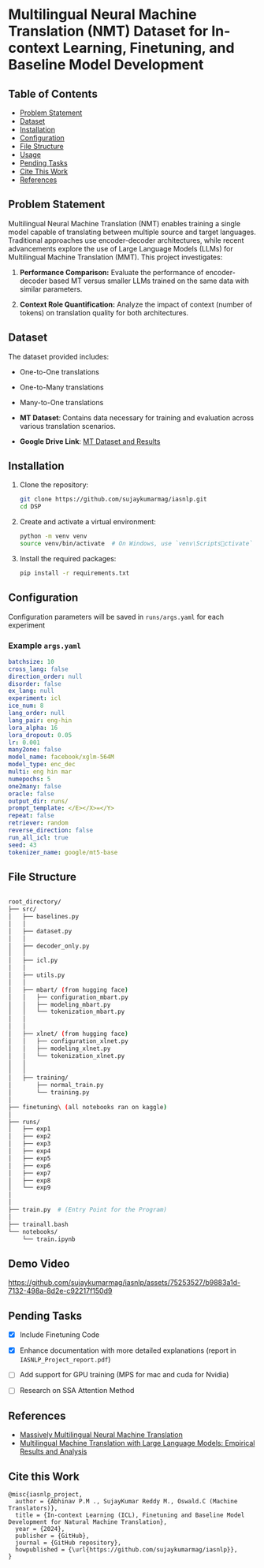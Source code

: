 # Multilingual Neural Machine Translation (NMT) Dataset for In-context Learning, Finetuning, and Baseline Model Development



## Table of Contents

- [Problem Statement](#problem-statement)
- [Dataset](#dataset)
- [Installation](#installation)
- [Configuration](#configuration)
- [File Structure](#file-structure)
- [Usage](#usage)
- [Pending Tasks](#pending-tasks)
- [Cite This Work](#cite-this-work)
- [References](#references)

## Problem Statement

Multilingual Neural Machine Translation (NMT) enables training a single model capable of translating between multiple source and target languages. Traditional approaches use encoder-decoder architectures, while recent advancements explore the use of Large Language Models (LLMs) for Multilingual Machine Translation (MMT). This project investigates:

1. **Performance Comparison:** Evaluate the performance of encoder-decoder based MT versus smaller LLMs trained on the same data with similar parameters.
   
2. **Context Role Quantification:** Analyze the impact of context (number of tokens) on translation quality for both architectures.


## Dataset

The dataset provided includes:
- One-to-One translations
- One-to-Many translations
- Many-to-One translations


- **MT Dataset**: Contains data necessary for training and evaluation across various translation scenarios.
- **Google Drive Link**: [MT Dataset and Results](https://drive.google.com/drive/folders/1rvzWJAMYXlZLI2l_FyIZ77jHNwaWTMFr?usp=sharing)


## Installation

1. Clone the repository:
   ```bash
   git clone https://github.com/sujaykumarmag/iasnlp.git
   cd DSP
   ```

2. Create and activate a virtual environment:
   ```bash
   python -m venv venv
   source venv/bin/activate  # On Windows, use `venv\Scriptsctivate`
   ```

3. Install the required packages:
   ```bash
   pip install -r requirements.txt
   ```

## Configuration

Configuration parameters will be saved in `runs/args.yaml` for each experiment

### Example `args.yaml`
```yaml
batchsize: 10
cross_lang: false
direction_order: null
disorder: false
ex_lang: null
experiment: icl
ice_num: 8
lang_order: null
lang_pair: eng-hin
lora_alpha: 16
lora_dropout: 0.05
lr: 0.001
many2one: false
model_name: facebook/xglm-564M
model_type: enc_dec
multi: eng hin mar
numepochs: 5
one2many: false
oracle: false
output_dir: runs/
prompt_template: </E></X>=</Y>
repeat: false
retriever: random
reverse_direction: false
run_all_icl: true
seed: 43
tokenizer_name: google/mt5-base


```
   
## File Structure
```bash

root_directory/
├── src/
│   ├── baselines.py
│   │
│   ├── dataset.py
│   │
│   ├── decoder_only.py
│   │
│   ├── icl.py
│   │
│   ├── utils.py
│   │
│   ├── mbart/ (from hugging face)
│   │   ├── configuration_mbart.py
│   │   ├── modeling_mbart.py 
│   │   └── tokenization_mbart.py
│   │
│   │
│   ├── xlnet/ (from hugging face)
│   │   ├── configuration_xlnet.py
│   │   ├── modeling_xlnet.py 
│   │   └── tokenization_xlnet.py
│   │
│   │
│   ├── training/
│       ├── normal_train.py
│       └── training.py
│  
├── finetuning\ (all notebooks ran on kaggle)
│  
├── runs/
│   ├── exp1
│   ├── exp2
│   ├── exp3
│   ├── exp4
│   ├── exp5 
│   ├── exp6
│   ├── exp7
│   ├── exp8
│   └── exp9
│   
│   
├── train.py  # (Entry Point for the Program)
│   
├── trainall.bash
└── notebooks/
    └── train.ipynb
```

## Demo Video

https://github.com/sujaykumarmag/iasnlp/assets/75253527/b9883a1d-7132-498a-8d2e-c92217f150d9



## Pending Tasks

- [x] Include Finetuning Code
- [x] Enhance documentation with more detailed explanations (report in `IASNLP_Project_report.pdf`)
- [ ] Add support for GPU training (MPS for mac and cuda for Nvidia)
- [ ] Research on SSA Attention Method



## References

- [Massively Multilingual Neural Machine Translation](https://aclanthology.org/N19-1388.pdf)
- [Multilingual Machine Translation with Large Language Models: Empirical Results and Analysis](https://arxiv.org/pdf/2304.04675)


## Cite this Work


```
@misc{iasnlp_project,
  author = {Abhinav P.M ., SujayKumar Reddy M., Oswald.C (Machine Translators)},
  title = {In-context Learning (ICL), Finetuning and Baseline Model Development for Natural Machine Translation},
  year = {2024},
  publisher = {GitHub},
  journal = {GitHub repository},
  howpublished = {\url{https://github.com/sujaykumarmag/iasnlp}},
}
```

